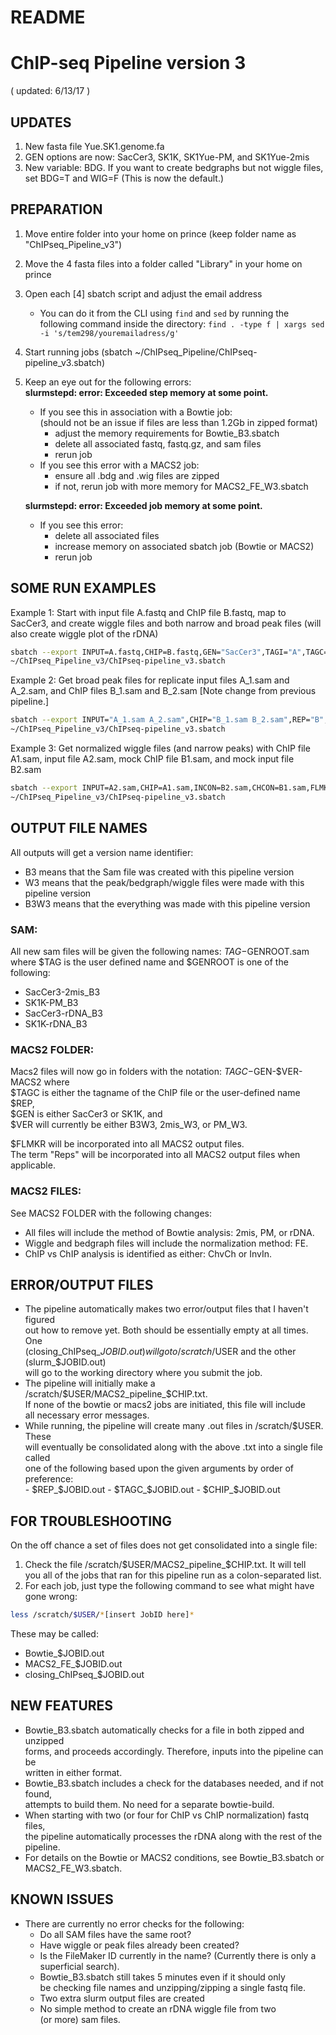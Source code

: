 # README
# ChIP-seq Pipeline version 3 
( updated: 6/13/17 )

## UPDATES
1. New fasta file Yue.SK1.genome.fa
2. GEN options are now: SacCer3, SK1K, SK1Yue-PM, and SK1Yue-2mis
3. New variable: BDG. If you want to create bedgraphs but not wiggle files,  
   set BDG=T and WIG=F (This is now the default.)

## PREPARATION
1. Move entire folder into your home on prince (keep folder name as
   "ChIPseq_Pipeline_v3")
2. Move the 4 fasta files into a folder called "Library" in your home on prince
3. Open each [4] sbatch script and adjust the email address
    * You can do it from the CLI using `find` and `sed` by running the following
command inside the directory:
`find . -type f | xargs sed -i 's/tem298/youremailadress/g'`

4. Start running jobs (sbatch ~/ChIPseq_Pipeline/ChIPseq-pipeline_v3.sbatch)
5. Keep an eye out for the following errors:  
   **slurmstepd: error: Exceeded step memory at some point.**  
   - If you see this in association with a Bowtie job:  
     (should not be an issue if files are less than 1.2Gb in zipped format)  
     - adjust the memory requirements for Bowtie_B3.sbatch   
     - delete all associated fastq, fastq.gz, and sam files   
     - rerun job  
   - If you see this error with a MACS2 job:  
     - ensure all .bdg and .wig files are zipped    
     - if not, rerun job with more memory for MACS2_FE_W3.sbatch

   **slurmstepd: error: Exceeded job memory at some point.**  
   - If you see this error:  
     - delete all associated files   
     - increase memory on associated sbatch job (Bowtie or MACS2)   
     - rerun job

## SOME RUN EXAMPLES
Example 1: Start with input file A.fastq and ChIP file B.fastq, map to SacCer3, 
and create wiggle files and both narrow and broad peak files 
(will also create wiggle plot of the rDNA)
```Bash
sbatch --export INPUT=A.fastq,CHIP=B.fastq,GEN="SacCer3",TAGI="A",TAGC="B",PEAK="BOTH" \ 
~/ChIPseq_Pipeline_v3/ChIPseq-pipeline_v3.sbatch
```

Example 2: Get broad peak files for replicate input files A_1.sam and A_2.sam, and
ChIP files B_1.sam and B_2.sam [Note change from previous pipeline.]
```Bash
sbatch --export INPUT="A_1.sam A_2.sam",CHIP="B_1.sam B_2.sam",REP="B",FLMKR="1-3",PEAK="BROAD",WIG="F" \
~/ChIPseq_Pipeline_v3/ChIPseq-pipeline_v3.sbatch
```

Example 3: Get normalized wiggle files (and narrow peaks) with ChIP file A1.sam, input file A2.sam,
mock ChIP file B1.sam, and mock input file B2.sam
```Bash
sbatch --export INPUT=A2.sam,CHIP=A1.sam,INCON=B2.sam,CHCON=B1.sam,FLMKR="1-2" \
~/ChIPseq_Pipeline_v3/ChIPseq-pipeline_v3.sbatch
```

## OUTPUT FILE NAMES
All outputs will get a version name identifier:
  - B3 means that the Sam file was created with this pipeline version
  - W3 means that the peak/bedgraph/wiggle files were made with this pipeline version
  - B3W3 means that the everything was made with this pipeline version

### SAM:
All new sam files will be given the following names: $TAG-$GENROOT.sam
where $TAG is the user defined name and $GENROOT is one of the following:
  - SacCer3-2mis_B3
  - SK1K-PM_B3
  - SacCer3-rDNA_B3
  - SK1K-rDNA_B3

### MACS2 FOLDER:
Macs2 files will now go in folders with the notation: $TAGC-$GEN-$VER-MACS2 where  
  $TAGC is either the tagname of the ChIP file or the user-defined name $REP,  
  $GEN is either SacCer3 or SK1K, and  
  $VER will currently be either B3W3, 2mis_W3, or PM_W3.

$FLMKR will be incorporated into all MACS2 output files.  
The term "Reps" will be incorporated into all MACS2 output files when applicable.

### MACS2 FILES:
See MACS2 FOLDER with the following changes:
  - All files will include the method of Bowtie analysis: 2mis, PM, or rDNA.
  - Wiggle and bedgraph files will include the normalization method: FE.
  - ChIP vs ChIP analysis is identified as either: ChvCh or InvIn.

## ERROR/OUTPUT FILES
- The pipeline automatically makes two error/output files that I haven't figured  
  out how to remove yet. Both should be essentially empty at all times. One   
  (closing_ChIPseq_$JOBID.out) will go to /scratch/$USER and the other (slurm_$JOBID.out)  
  will go to the working directory where you submit the job.  
- The pipeline will initially make a /scratch/$USER/MACS2_pipeline_$CHIP.txt.  
  If none of the bowtie or macs2 jobs are initiated, this file will include  
  all necessary error messages.
- While running, the pipeline will create many .out files in /scratch/$USER. These   
  will eventually be consolidated along with the above .txt into a single file called  
  one of the following based upon the given arguments by order of preference:  
       - $REP_$JOBID.out
       - $TAGC_$JOBID.out
       - $CHIP_$JOBID.out

## FOR TROUBLESHOOTING
On the off chance a set of files does not get consolidated into a single file:
1) Check the file /scratch/$USER/MACS2_pipeline_$CHIP.txt. It will tell   
   you all of the jobs that ran for this pipeline run as a colon-separated list.
2) For each job, just type the following command to see what might have gone wrong: 
```Bash
less /scratch/$USER/*[insert JobID here]* 
```  
 These may be called:  
   - Bowtie_$JOBID.out  
   - MACS2_FE_$JOBID.out  
   - closing_ChIPseq_$JOBID.out  

## NEW FEATURES
- Bowtie_B3.sbatch automatically checks for a file in both zipped and unzipped   
  forms, and proceeds accordingly. Therefore, inputs into the pipeline can be   
  written in either format.
- Bowtie_B3.sbatch includes a check for the databases needed, and if not found,   
  attempts to build them. No need for a separate bowtie-build.
- When starting with two (or four for ChIP vs ChIP normalization) fastq files,   
  the pipeline automatically processes the rDNA along with the rest of the pipeline.
- For details on the Bowtie or MACS2 conditions, see Bowtie_B3.sbatch or  
  MACS2_FE_W3.sbatch.

## KNOWN ISSUES
- There are currently no error checks for the following:
  - Do all SAM files have the same root?
  - Have wiggle or peak files already been created?
  - Is the FileMaker ID currently in the name? (Currently there is only a   
    superficial search).
  - Bowtie_B3.sbatch still takes 5 minutes even if it should only  
    be checking file names and unzipping/zipping a single fastq file.
  - Two extra slurm output files are created
  - No simple method to create an rDNA wiggle file from two  
       (or more) sam files.
